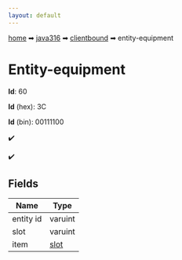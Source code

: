 ```yaml
---
layout: default
---
```


[home](/) ➡ [java316](/protocol/java316) ➡ [clientbound](/protocol/java316/clientbound) ➡ entity-equipment

# Entity-equipment

**Id**: 60

**Id** (hex): 3C

**Id** (bin): 00111100

✔️

✔️

## Fields

Name | Type
---|---
entity id | varuint
slot | varuint
item | [slot](/protocol/java316/types/slot)

